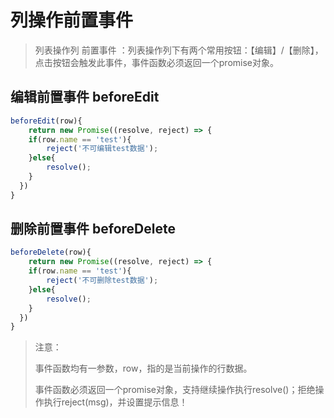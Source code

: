 # 列操作前置事件

> 列表操作列 前置事件 ：列表操作列下有两个常用按钮：【编辑】/【删除】，点击按钮会触发此事件，事件函数必须返回一个promise对象。

## 编辑前置事件 beforeEdit

```js
beforeEdit(row){
	return new Promise((resolve, reject) => {
  	if(row.name == 'test'){
    	reject('不可编辑test数据');
    }else{
    	resolve();
    }
  })     
}
```

## 删除前置事件 beforeDelete

```js
beforeDelete(row){
	return new Promise((resolve, reject) => {
  	if(row.name == 'test'){
    	reject('不可删除test数据');
    }else{
    	resolve();
    }
  })     
}
```

> 注意：
> 
> 事件函数均有一参数，row，指的是当前操作的行数据。
> 
> 事件函数必须返回一个promise对象，支持继续操作执行resolve()；拒绝操作执行reject(msg)，并设置提示信息！

